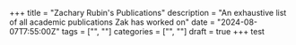 +++
title = "Zachary Rubin's Publications"
description = "An exhaustive list of all academic publications Zak has worked on"
date = "2024-08-07T7:55:00Z"
tags = ["", ""]
categories = ["", ""]
draft = true
+++
test
